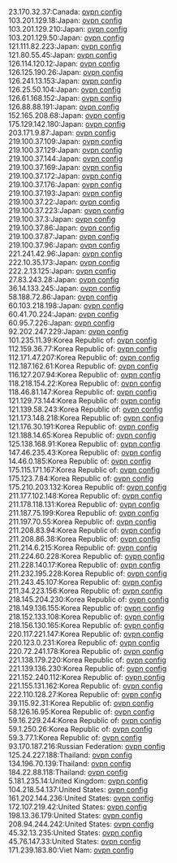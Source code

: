 23.170.32.37:Canada: [ovpn config](vpn/23_170_32_37.ovpn)  
103.201.129.18:Japan: [ovpn config](vpn/103_201_129_18.ovpn)  
103.201.129.210:Japan: [ovpn config](vpn/103_201_129_210.ovpn)  
103.201.129.50:Japan: [ovpn config](vpn/103_201_129_50.ovpn)  
121.111.82.223:Japan: [ovpn config](vpn/121_111_82_223.ovpn)  
121.80.55.45:Japan: [ovpn config](vpn/121_80_55_45.ovpn)  
126.114.120.12:Japan: [ovpn config](vpn/126_114_120_12.ovpn)  
126.125.190.26:Japan: [ovpn config](vpn/126_125_190_26.ovpn)  
126.241.13.153:Japan: [ovpn config](vpn/126_241_13_153.ovpn)  
126.25.50.104:Japan: [ovpn config](vpn/126_25_50_104.ovpn)  
126.61.168.152:Japan: [ovpn config](vpn/126_61_168_152.ovpn)  
126.88.88.191:Japan: [ovpn config](vpn/126_88_88_191.ovpn)  
152.165.208.68:Japan: [ovpn config](vpn/152_165_208_68.ovpn)  
175.129.142.180:Japan: [ovpn config](vpn/175_129_142_180.ovpn)  
203.171.9.87:Japan: [ovpn config](vpn/203_171_9_87.ovpn)  
219.100.37.109:Japan: [ovpn config](vpn/219_100_37_109.ovpn)  
219.100.37.129:Japan: [ovpn config](vpn/219_100_37_129.ovpn)  
219.100.37.144:Japan: [ovpn config](vpn/219_100_37_144.ovpn)  
219.100.37.169:Japan: [ovpn config](vpn/219_100_37_169.ovpn)  
219.100.37.172:Japan: [ovpn config](vpn/219_100_37_172.ovpn)  
219.100.37.176:Japan: [ovpn config](vpn/219_100_37_176.ovpn)  
219.100.37.193:Japan: [ovpn config](vpn/219_100_37_193.ovpn)  
219.100.37.22:Japan: [ovpn config](vpn/219_100_37_22.ovpn)  
219.100.37.223:Japan: [ovpn config](vpn/219_100_37_223.ovpn)  
219.100.37.3:Japan: [ovpn config](vpn/219_100_37_3.ovpn)  
219.100.37.86:Japan: [ovpn config](vpn/219_100_37_86.ovpn)  
219.100.37.87:Japan: [ovpn config](vpn/219_100_37_87.ovpn)  
219.100.37.96:Japan: [ovpn config](vpn/219_100_37_96.ovpn)  
221.241.42.96:Japan: [ovpn config](vpn/221_241_42_96.ovpn)  
222.10.35.173:Japan: [ovpn config](vpn/222_10_35_173.ovpn)  
222.2.13.125:Japan: [ovpn config](vpn/222_2_13_125.ovpn)  
27.83.243.28:Japan: [ovpn config](vpn/27_83_243_28.ovpn)  
36.14.133.245:Japan: [ovpn config](vpn/36_14_133_245.ovpn)  
58.188.72.86:Japan: [ovpn config](vpn/58_188_72_86.ovpn)  
60.103.218.198:Japan: [ovpn config](vpn/60_103_218_198.ovpn)  
60.41.70.224:Japan: [ovpn config](vpn/60_41_70_224.ovpn)  
60.95.7.226:Japan: [ovpn config](vpn/60_95_7_226.ovpn)  
92.202.247.229:Japan: [ovpn config](vpn/92_202_247_229.ovpn)  
101.235.11.39:Korea Republic of: [ovpn config](vpn/101_235_11_39.ovpn)  
112.159.36.77:Korea Republic of: [ovpn config](vpn/112_159_36_77.ovpn)  
112.171.47.207:Korea Republic of: [ovpn config](vpn/112_171_47_207.ovpn)  
112.187.162.61:Korea Republic of: [ovpn config](vpn/112_187_162_61.ovpn)  
116.127.207.94:Korea Republic of: [ovpn config](vpn/116_127_207_94.ovpn)  
118.218.154.22:Korea Republic of: [ovpn config](vpn/118_218_154_22.ovpn)  
118.46.81.147:Korea Republic of: [ovpn config](vpn/118_46_81_147.ovpn)  
121.129.73.144:Korea Republic of: [ovpn config](vpn/121_129_73_144.ovpn)  
121.139.58.243:Korea Republic of: [ovpn config](vpn/121_139_58_243.ovpn)  
121.173.148.218:Korea Republic of: [ovpn config](vpn/121_173_148_218.ovpn)  
121.176.30.191:Korea Republic of: [ovpn config](vpn/121_176_30_191.ovpn)  
121.188.14.65:Korea Republic of: [ovpn config](vpn/121_188_14_65.ovpn)  
125.138.168.91:Korea Republic of: [ovpn config](vpn/125_138_168_91.ovpn)  
147.46.235.43:Korea Republic of: [ovpn config](vpn/147_46_235_43.ovpn)  
14.46.0.185:Korea Republic of: [ovpn config](vpn/14_46_0_185.ovpn)  
175.115.171.167:Korea Republic of: [ovpn config](vpn/175_115_171_167.ovpn)  
175.123.7.84:Korea Republic of: [ovpn config](vpn/175_123_7_84.ovpn)  
175.210.203.132:Korea Republic of: [ovpn config](vpn/175_210_203_132.ovpn)  
211.177.102.148:Korea Republic of: [ovpn config](vpn/211_177_102_148.ovpn)  
211.178.118.131:Korea Republic of: [ovpn config](vpn/211_178_118_131.ovpn)  
211.187.75.199:Korea Republic of: [ovpn config](vpn/211_187_75_199.ovpn)  
211.197.70.55:Korea Republic of: [ovpn config](vpn/211_197_70_55.ovpn)  
211.208.83.94:Korea Republic of: [ovpn config](vpn/211_208_83_94.ovpn)  
211.208.86.38:Korea Republic of: [ovpn config](vpn/211_208_86_38.ovpn)  
211.214.6.215:Korea Republic of: [ovpn config](vpn/211_214_6_215.ovpn)  
211.224.60.228:Korea Republic of: [ovpn config](vpn/211_224_60_228.ovpn)  
211.228.140.17:Korea Republic of: [ovpn config](vpn/211_228_140_17.ovpn)  
211.232.195.228:Korea Republic of: [ovpn config](vpn/211_232_195_228.ovpn)  
211.243.45.107:Korea Republic of: [ovpn config](vpn/211_243_45_107.ovpn)  
211.34.223.156:Korea Republic of: [ovpn config](vpn/211_34_223_156.ovpn)  
218.145.204.230:Korea Republic of: [ovpn config](vpn/218_145_204_230.ovpn)  
218.149.136.155:Korea Republic of: [ovpn config](vpn/218_149_136_155.ovpn)  
218.152.133.108:Korea Republic of: [ovpn config](vpn/218_152_133_108.ovpn)  
218.156.130.165:Korea Republic of: [ovpn config](vpn/218_156_130_165.ovpn)  
220.117.221.147:Korea Republic of: [ovpn config](vpn/220_117_221_147.ovpn)  
220.123.0.231:Korea Republic of: [ovpn config](vpn/220_123_0_231.ovpn)  
220.72.241.178:Korea Republic of: [ovpn config](vpn/220_72_241_178.ovpn)  
221.138.179.220:Korea Republic of: [ovpn config](vpn/221_138_179_220.ovpn)  
221.139.136.230:Korea Republic of: [ovpn config](vpn/221_139_136_230.ovpn)  
221.152.240.112:Korea Republic of: [ovpn config](vpn/221_152_240_112.ovpn)  
221.155.131.162:Korea Republic of: [ovpn config](vpn/221_155_131_162.ovpn)  
222.110.128.27:Korea Republic of: [ovpn config](vpn/222_110_128_27.ovpn)  
39.115.92.31:Korea Republic of: [ovpn config](vpn/39_115_92_31.ovpn)  
58.126.16.95:Korea Republic of: [ovpn config](vpn/58_126_16_95.ovpn)  
59.16.229.244:Korea Republic of: [ovpn config](vpn/59_16_229_244.ovpn)  
59.1.250.26:Korea Republic of: [ovpn config](vpn/59_1_250_26.ovpn)  
59.3.77.1:Korea Republic of: [ovpn config](vpn/59_3_77_1.ovpn)  
93.170.187.216:Russian Federation: [ovpn config](vpn/93_170_187_216.ovpn)  
125.24.227.188:Thailand: [ovpn config](vpn/125_24_227_188.ovpn)  
134.196.70.139:Thailand: [ovpn config](vpn/134_196_70_139.ovpn)  
184.22.88.118:Thailand: [ovpn config](vpn/184_22_88_118.ovpn)  
5.181.235.14:United Kingdom: [ovpn config](vpn/5_181_235_14.ovpn)  
104.218.54.137:United States: [ovpn config](vpn/104_218_54_137.ovpn)  
161.202.144.236:United States: [ovpn config](vpn/161_202_144_236.ovpn)  
172.107.219.42:United States: [ovpn config](vpn/172_107_219_42.ovpn)  
198.13.36.179:United States: [ovpn config](vpn/198_13_36_179.ovpn)  
208.94.244.242:United States: [ovpn config](vpn/208_94_244_242.ovpn)  
45.32.13.235:United States: [ovpn config](vpn/45_32_13_235.ovpn)  
45.76.147.33:United States: [ovpn config](vpn/45_76_147_33.ovpn)  
171.239.183.80:Viet Nam: [ovpn config](vpn/171_239_183_80.ovpn)  
